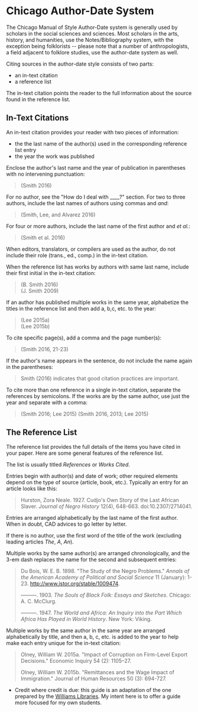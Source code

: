 # Chicago Author-Date System

The Chicago Manual of Style Author-Date system is generally used by scholars in the social sciences and sciences. Most scholars in the arts, history, and humanities, use the Notes/Bibliography system, with the exception being folklorists -- please note that a number of anthropologists, a field adjacent to folklore studies, use the author-date system as well.

Citing sources in the author-date style consists of two parts:

* an in-text citation
* a reference list

The in-text citation points the reader to the full information about the source found in the reference list.

## In-Text Citations

An in-text citation provides your reader with two pieces of information:

* the the last name of the author(s) used in the corresponding reference list entry
* the year the work was published

Enclose the author's last name and the year of publication in parentheses with no intervening punctuation:

> (Smith 2016)

For no author, see the "How do I deal with ____?" section.
For two to three authors, include the last names of authors using commas and *and*:

> (Smith, Lee, and Alvarez 2016)

For four or more authors, include the last name of the first author and *et al.*:

> (Smith et al. 2016)

When editors, translators, or compilers are used as the author, do not include their role (trans., ed., comp.) in the in-text citation.

When the reference list has works by authors with same last name, include their first initial in the in-text citation:

> (B. Smith 2016)  
> (J. Smith 2009)

If an author has published multiple works in the same year, alphabetize the titles in the reference list and then add a, b,c, etc. to the year:

> (Lee 2015a)  
> (Lee 2015b)

To cite specific page(s), add a comma and the page number(s):

> (Smith 2016, 21-23)

If the author's name appears in the sentence, do not include the name again in the parentheses:

> Smith (2016) indicates that good citation practices are important.

To cite more than one reference in a single in-text citation, separate the references by semicolons. If the works are by the same author, use just the year and separate with a comma:

> (Smith 2016; Lee 2015)
> (Smith 2016, 2013; Lee 2015)


## The Reference List

The reference list provides the full details of the items you have cited in your paper. Here are some general features of the reference list.

The list is usually titled *References* or *Works Cited*.

Entries begin with author(s) and date of work; other required elements depend on the type of source (article, book, etc.). Typically an entry for an article looks like this:

> Hurston, Zora Neale. 1927. Cudjo's Own Story of the Last African Slaver. _Journal of Negro History_ 12(4), 648-663. doi:10.2307/2714041.


Entries are arranged alphabetically by the last name of the first author. When in doubt, CAD advices to go letter by letter.

If there is no author, use the first word of the title of the work (excluding leading articles *The*, *A*, *An*).

Multiple works by the same author(s) are arranged chronologically, and the 3-em dash replaces the name for the second and subsequent entries:

> Du Bois, W. E. B. 1898. "The Study of the Negro Problems." _Annals of the American Academy of Political and Social Science_ 11 (January): 1-23. http://www.jstor.org/stable/1009474.
>
> ———. 1903. _The Souls of Black Folk: Essays and Sketches_. Chicago: A. C. McClurg.
>
> ———. 1947. _The World and Africa: An Inquiry into the Part Which Africa Has Played in World History_. New York: Viking.

Multiple works by the same author in the same year are arranged alphabetically by title, and then a, b, c, etc. is added to the year to help make each entry unique for the in-text citation:

> Olney, William W. 2015a. "Impact of Corruption on Firm-Level Export Decisions." Economic Inquiry 54 (2): 1105–27.
>
> Olney, William W. 2015b. "Remittances and the Wage Impact of Immigration." Journal of Human Resources 50 (3): 694-727.

* Credit where credit is due: this guide is an adaptation of the one prepared by the [Williams Libraries](https://libguides.williams.edu/citing/chicago-author-date). My intent here is to offer a guide more focused for my own students.
